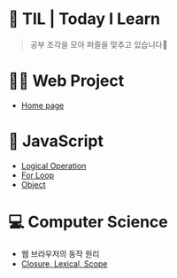 # 🧩 TIL | Today I Learn

> 공부 조각을 모아 퍼즐을 맞추고 있습니다💪

# 👩‍💻 Web Project
- <a href="https://bongsikb.github.io/my-homepage/">Home page</a>

# 📌 JavaScript

- <a href ="https://github.com/BongsikB/BongsikB.github.io/blob/bf12c76e3adf1502f8ec6e7f80f35fa1ecb84340/JavaScript/Logical%20Operation.md"> Logical Operation </a>
- <a href= "https://github.com/BongsikB/BongsikB.github.io/blob/main/Java%20Script/For%20loop.md">For Loop</a>
- <a href="https://github.com/BongsikB/BongsikB.github.io/commit/f1e3a6b7eaac12f8b11ba069421c8d1638a6868a?short_path=34bd9c9#diff-34bd9c90be3fb8b149c293ed00ea216f53edad542d74813434e19c3f6b63d208">Object</a>

# 💻 Computer Science

- 웹 브라우저의 동작 원리
- <a href="https://github.com/BongsikB/BongsikB.github.io/blob/main/Computer%20Science/Closure.md">Closure, Lexical, Scope </a>


